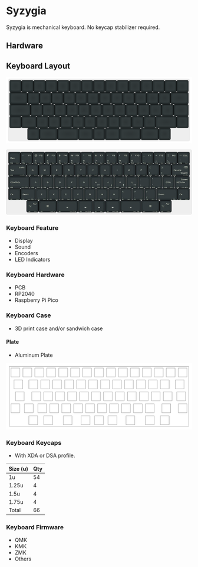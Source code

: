 # Syzygia

Syzygia is mechanical keyboard. No keycap stabilizer required.

## Hardware

## Keyboard Layout

![Syzygia](keyboard-layout/syzygia.svg)

![Syzygia](keyboard-layout/syzygia.jpg)

### Keyboard Feature

- Display
- Sound
- Encoders
- LED Indicators

### Keyboard Hardware

- PCB
- RP2040
- Raspberry Pi Pico

### Keyboard Case

- 3D print case and/or sandwich case

#### Plate

- Aluminum Plate

![Syzygia Plate](keyboard-layout/1bd3649e9f0680fa6e2b798eec9fb7d59fba7290_switch.svg)

### Keyboard Keycaps

- With XDA or DSA profile.

|Size (u)|Qty|
|--------|---|
|1u      |54 |
|1.25u   |4  |
|1.5u    |4  |
|1.75u   |4  |
|Total   |66 |

### Keyboard Firmware

- QMK
- KMK
- ZMK
- Others

